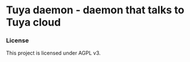 # Tuya daemon - daemon that talks to Tuya cloud

### License

This project is licensed under AGPL v3.
